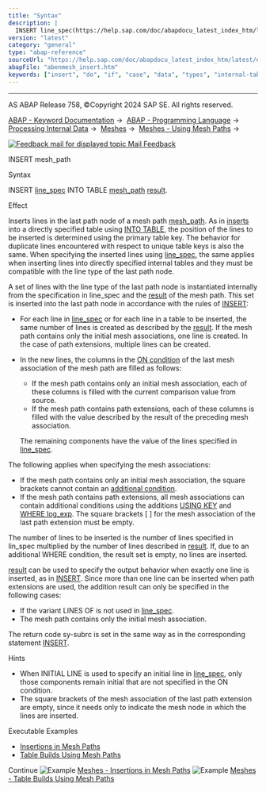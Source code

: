 ```yaml
---
title: "Syntax"
description: |
  INSERT line_spec(https://help.sap.com/doc/abapdocu_latest_index_htm/latest/en-US/abapinsert_itab_linespec.htm) INTO TABLE mesh_path(https://help.sap.com/doc/abapdocu_latest_index_htm/latest/en-US/abenmesh_path.htm) result(https://help.sap.com/doc/abapdocu_latest_index_htm/latest/en-US/abapin
version: "latest"
category: "general"
type: "abap-reference"
sourceUrl: "https://help.sap.com/doc/abapdocu_latest_index_htm/latest/en-US/abenmesh_insert.htm"
abapFile: "abenmesh_insert.htm"
keywords: ["insert", "do", "if", "case", "data", "types", "internal-table", "abenmesh"]
---
```


* * *

AS ABAP Release 758, ©Copyright 2024 SAP SE. All rights reserved.

[ABAP - Keyword Documentation](https://help.sap.com/doc/abapdocu_latest_index_htm/latest/en-US/abenabap.htm) →  [ABAP - Programming Language](https://help.sap.com/doc/abapdocu_latest_index_htm/latest/en-US/abenabap_reference.htm) →  [Processing Internal Data](https://help.sap.com/doc/abapdocu_latest_index_htm/latest/en-US/abenabap_data_working.htm) →  [Meshes](https://help.sap.com/doc/abapdocu_latest_index_htm/latest/en-US/abenabap_meshes.htm) →  [Meshes - Using Mesh Paths](https://help.sap.com/doc/abapdocu_latest_index_htm/latest/en-US/abenmesh_path_usage.htm) → 

 [![](Mail.gif?object=Mail.gif "Feedback mail for displayed topic") Mail Feedback](mailto:f1_help@sap.com?subject=Feedback%20on%20ABAP%20Documentation&body=Document:%20INSERT%20mesh_path%2C%20ABENMESH_INSERT%2C%20758%0D%0A%0D%0AError:%0D%0A%0D%0A%0D%0A%0D%0ASuggestion%20for%20improvement:)

INSERT mesh\_path

Syntax

INSERT [line\_spec](https://help.sap.com/doc/abapdocu_latest_index_htm/latest/en-US/abapinsert_itab_linespec.htm) INTO TABLE [mesh\_path](https://help.sap.com/doc/abapdocu_latest_index_htm/latest/en-US/abenmesh_path.htm) [result](https://help.sap.com/doc/abapdocu_latest_index_htm/latest/en-US/abapinsert_itab_result.htm).

Effect

Inserts lines in the last path node of a mesh path [mesh\_path](https://help.sap.com/doc/abapdocu_latest_index_htm/latest/en-US/abenmesh_path.htm). As in [inserts](https://help.sap.com/doc/abapdocu_latest_index_htm/latest/en-US/abapinsert_itab.htm) into a directly specified table using [INTO TABLE](https://help.sap.com/doc/abapdocu_latest_index_htm/latest/en-US/abapinsert_itab_position.htm), the position of the lines to be inserted is determined using the primary table key. The behavior for duplicate lines encountered with respect to unique table keys is also the same. When specifying the inserted lines using [line\_spec](https://help.sap.com/doc/abapdocu_latest_index_htm/latest/en-US/abapinsert_itab_linespec.htm), the same applies when inserting lines into directly specified internal tables and they must be compatible with the line type of the last path node.

A set of lines with the line type of the last path node is instantiated internally from the specification in line\_spec and the [result](https://help.sap.com/doc/abapdocu_latest_index_htm/latest/en-US/abenmesh_path_result.htm) of the mesh path. This set is inserted into the last path node in accordance with the rules of [INSERT](https://help.sap.com/doc/abapdocu_latest_index_htm/latest/en-US/abapinsert_itab.htm):

-   For each line in [line\_spec](https://help.sap.com/doc/abapdocu_latest_index_htm/latest/en-US/abapinsert_itab_linespec.htm) or for each line in a table to be inserted, the same number of lines is created as described by the [result](https://help.sap.com/doc/abapdocu_latest_index_htm/latest/en-US/abenmesh_path_result.htm). If the mesh path contains only the initial mesh associations, one line is created. In the case of path extensions, multiple lines can be created.
-   In the new lines, the columns in the [ON condition](https://help.sap.com/doc/abapdocu_latest_index_htm/latest/en-US/abaptypes_mesh_association.htm) of the last mesh association of the mesh path are filled as follows:
    
    -   If the mesh path contains only an initial mesh association, each of these columns is filled with the current comparison value from source.
    -   If the mesh path contains path extensions, each of these columns is filled with the value described by the result of the preceding mesh association.
    
    The remaining components have the value of the lines specified in [line\_spec](https://help.sap.com/doc/abapdocu_latest_index_htm/latest/en-US/abapinsert_itab_linespec.htm).
    

The following applies when specifying the mesh associations:

-   If the mesh path contains only an initial mesh association, the square brackets cannot contain an [additional condition](https://help.sap.com/doc/abapdocu_latest_index_htm/latest/en-US/abenmesh_path_assoc_cond.htm).
-   If the mesh path contains path extensions, all mesh associations can contain additional conditions using the additions [USING KEY](https://help.sap.com/doc/abapdocu_latest_index_htm/latest/en-US/abenmesh_path_assoc_cond.htm) and [WHERE log\_exp](https://help.sap.com/doc/abapdocu_latest_index_htm/latest/en-US/abenmesh_path_assoc_cond.htm). The square brackets \[ \] for the mesh association of the last path extension must be empty.

The number of lines to be inserted is the number of lines specified in lin\_spec multiplied by the number of lines described in [result](https://help.sap.com/doc/abapdocu_latest_index_htm/latest/en-US/abenmesh_path_result.htm). If, due to an additional WHERE condition, the result set is empty, no lines are inserted.

[result](https://help.sap.com/doc/abapdocu_latest_index_htm/latest/en-US/abapinsert_itab_result.htm) can be used to specify the output behavior when exactly one line is inserted, as in [INSERT](https://help.sap.com/doc/abapdocu_latest_index_htm/latest/en-US/abapinsert_itab.htm). Since more than one line can be inserted when path extensions are used, the addition result can only be specified in the following cases:

-   If the variant LINES OF is not used in [line\_spec](https://help.sap.com/doc/abapdocu_latest_index_htm/latest/en-US/abapinsert_itab_linespec.htm).
-   The mesh path contains only the initial mesh association.

The return code sy-subrc is set in the same way as in the corresponding statement [INSERT](https://help.sap.com/doc/abapdocu_latest_index_htm/latest/en-US/abapinsert_itab.htm).

Hints

-   When INITIAL LINE is used to specify an initial line in [line\_spec](https://help.sap.com/doc/abapdocu_latest_index_htm/latest/en-US/abapinsert_itab_linespec.htm), only those components remain initial that are not specified in the ON condition.
-   The square brackets of the mesh association of the last path extension are empty, since it needs only to indicate the mesh node in which the lines are inserted.

Executable Examples

-   [Insertions in Mesh Paths](https://help.sap.com/doc/abapdocu_latest_index_htm/latest/en-US/abenmesh_insert_abexa.htm)
-   [Table Builds Using Mesh Paths](https://help.sap.com/doc/abapdocu_latest_index_htm/latest/en-US/abenmesh_build_abexa.htm)

Continue
![Example](exa.gif "Example") [Meshes - Insertions in Mesh Paths](https://help.sap.com/doc/abapdocu_latest_index_htm/latest/en-US/abenmesh_insert_abexa.htm)
![Example](exa.gif "Example") [Meshes - Table Builds Using Mesh Paths](https://help.sap.com/doc/abapdocu_latest_index_htm/latest/en-US/abenmesh_build_abexa.htm)